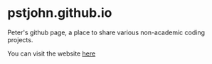 # pstjohn.github.io

Peter's github page, a place to share various non-academic coding projects.

You can visit the website [here](http://pstjohn.github.io/)

